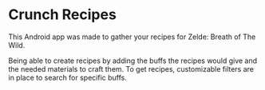 # Crunch Recipes
This Android app was made to gather your recipes for Zelde: Breath of The Wild.

Being able to create recipes by adding the buffs the recipes would give and the needed materials to craft them. To get recipes, customizable filters are in place to search for specific buffs.
